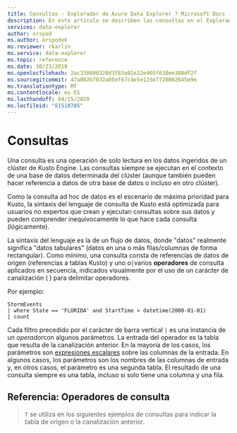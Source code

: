 ```yaml
---
title: Consultas - Explorador de Azure Data Explorer ? Microsoft Docs
description: En este artículo se describen las consultas en el Explorador de datos de Azure.
services: data-explorer
author: orspod
ms.author: orspodek
ms.reviewer: rkarlin
ms.service: data-explorer
ms.topic: reference
ms.date: 10/23/2018
ms.openlocfilehash: 2ac338600320d3f83a92e22e405f630ee308df2f
ms.sourcegitcommit: 47a002b7032a05ef67c4e5e12de7720062645e9e
ms.translationtype: MT
ms.contentlocale: es-ES
ms.lasthandoff: 04/15/2020
ms.locfileid: "81510785"
---
```

# <a name="queries"></a>Consultas

Una consulta es una operación de solo lectura en los datos ingeridos de un clúster de Kusto Engine. Las consultas siempre se ejecutan en el contexto de una base de datos determinada del clúster (aunque también pueden hacer referencia a datos de otra base de datos o incluso en otro clúster).

Como la consulta ad hoc de datos es el escenario de máxima prioridad para Kusto, la sintaxis del lenguaje de consulta de Kusto está optimizada para usuarios no expertos que crean y ejecutan consultas sobre sus datos y pueden comprender inequívocamente lo que hace cada consulta (lógicamente).

La sintaxis del lenguaje es la de un flujo de datos, donde "datos" realmente significa "datos tabulares" (datos en una o más filas/columnas de forma rectangular). Como mínimo, una consulta consta de referencias de datos de origen (referencias a tablas Kusto) y uno o`|`varios **operadores** de consulta aplicados en secuencia, indicados visualmente por el uso de un carácter de canalización ( ) para delimitar operadores.

Por ejemplo:

```kusto
StormEvents 
| where State == 'FLORIDA' and StartTime > datetime(2000-01-01)
| count
```
    
Cada filtro precedido por el carácter de barra vertical `|` es una instancia de un *operador*con algunos parámetros. La entrada del operador es la tabla que resulta de la canalización anterior. En la mayoría de los casos, los parámetros son [expresiones escalares](./scalar-data-types/index.md) sobre las columnas de la entrada.
En algunos casos, los parámetros son los nombres de las columnas de entrada y, en otros casos, el parámetro es una segunda tabla. El resultado de una consulta siempre es una tabla, incluso si solo tiene una columna y una fila.

## <a name="reference-query-operators"></a>Referencia: Operadores de consulta

> `T` se utiliza en los siguientes ejemplos de consultas para indicar la tabla de origen o la canalización anterior.